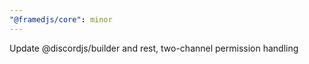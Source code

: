 ```yaml
---
"@framedjs/core": minor
---
```


Update @discordjs/builder and rest, two-channel permission handling
